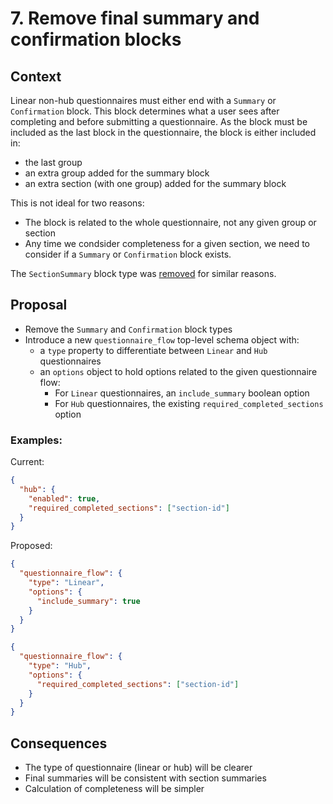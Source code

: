 # 7. Remove final summary and confirmation blocks

## Context

Linear non-hub questionnaires must either end with a `Summary` or `Confirmation` block. This block determines what a user sees after completing and before submitting a questionnaire. As the block must be included as the last block in the questionnaire, the block is either included in:
- the last group
- an extra group added for the summary block
- an extra section (with one group) added for the summary block

This is not ideal for two reasons:
- The block is related to the whole questionnaire, not any given group or section
- Any time we condsider completeness for a given section, we need to consider if a `Summary` or `Confirmation` block exists.

The `SectionSummary` block type was [removed](https://github.com/ONSdigital/eq-questionnaire-validator/pull/29) for similar reasons. 

## Proposal

- Remove the `Summary` and `Confirmation` block types
- Introduce a new `questionnaire_flow` top-level schema object with:
  - a `type` property to differentiate between `Linear` and `Hub` questionnaires
  - an `options` object to hold options related to the given questionnaire flow:
    - For `Linear` questionnaires, an `include_summary` boolean option
    - For `Hub` questionnaires, the existing `required_completed_sections` option

### Examples:

Current:

```json
{
  "hub": {
    "enabled": true,
    "required_completed_sections": ["section-id"]
  }
}
```

Proposed:

```json
{
  "questionnaire_flow": {
    "type": "Linear",
    "options": {
      "include_summary": true
    }
  }
}
```

```json
{
  "questionnaire_flow": {
    "type": "Hub",
    "options": {
      "required_completed_sections": ["section-id"]
    }
  }
}
```

## Consequences

- The type of questionnaire (linear or hub) will be clearer
- Final summaries will be consistent with section summaries
- Calculation of completeness will be simpler